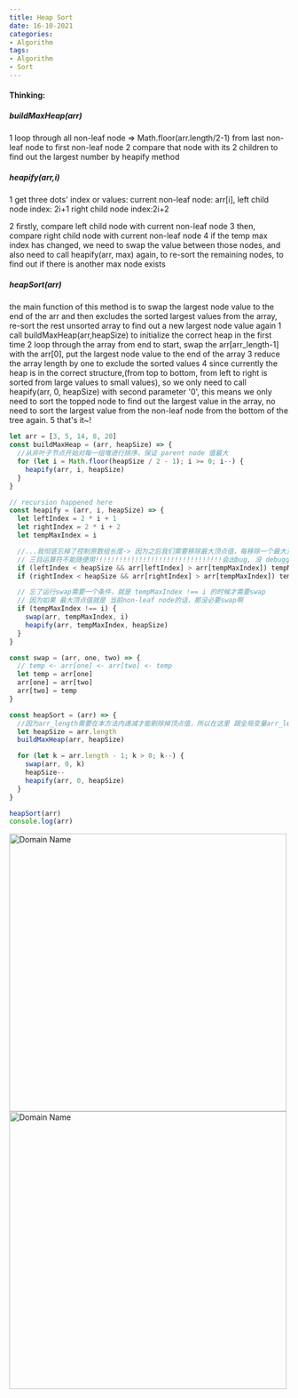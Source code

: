 ```yaml
---
title: Heap Sort
date: 16-10-2021
categories:
- Algorithm
tags:
- Algorithm
- Sort
---
```


#### Thinking:

##### buildMaxHeap(arr)
1 loop through all non-leaf node => Math.floor(arr.length/2-1) from last non-leaf node to first non-leaf node
2 compare that node with its 2 children to find out the largest number by heapify method

##### heapify(arr,i)
1 get three dots' index or values:
current non-leaf node: arr[i],
left child node index: 2i+1
right child node index:2i+2

2 firstly, compare left child node with current non-leaf node
3 then, compare right child node with current non-leaf node
4 if the temp max index has changed, we need to swap the value between those nodes, and also need to call heapify(arr, max) again, to re-sort the remaining nodes, to find out if there is another max node exists

##### heapSort(arr)
the main function of this method is to swap the largest node value to the end of the arr and then excludes the sorted largest values from the array, re-sort the rest unsorted array to find out a new largest node value again
1 call buildMaxHeap(arr,heapSize) to initialize the correct heap in the first time
2 loop through the array from end to start, swap the arr[arr_length-1] with the arr[0], put the largest node value to the end of the array
3 reduce the array length by one to exclude the sorted values
4 since currently the heap is in the correct structure,(from top to bottom, from left to right is sorted from large values to small values), so we only need to call heapify(arr, 0, heapSize) with second parameter '0', this means we only need to sort the topped node to find out the largest value in the array, no need to sort the largest value from the non-leaf node from the bottom of the tree again.
5 that's it~!

```javascript
let arr = [3, 5, 14, 8, 20]
const buildMaxHeap = (arr, heapSize) => {
  //从非叶子节点开始对每一组堆进行排序，保证 parent node 值最大
  for (let i = Math.floor(heapSize / 2 - 1); i >= 0; i--) {
    heapify(arr, i, heapSize)
  }
}

// recursion happened here
const heapify = (arr, i, heapSize) => {
  let leftIndex = 2 * i + 1
  let rightIndex = 2 * i + 2
  let tempMaxIndex = i

  //...我彻底忘掉了控制原数组长度-> 因为之后我们需要移除最大顶点值，每移除一个最大顶点值就需要数组减去一个元素长度
  // 三目运算符不能随便用!!!!!!!!!!!!!!!!!!!!!!!!!!!!!!!!会出bug, 没 debugger 过，不打算细究，就是测试出来不能随便用三目运算符
  if (leftIndex < heapSize && arr[leftIndex] > arr[tempMaxIndex]) tempMaxIndex = leftIndex
  if (rightIndex < heapSize && arr[rightIndex] > arr[tempMaxIndex]) tempMaxIndex = rightIndex

  // 忘了运行swap需要一个条件，就是 tempMaxIndex !== i 的时候才需要swap
  // 因为如果 最大顶点值就是 当前non-leaf node的话，那没必要swap啊
  if (tempMaxIndex !== i) {
    swap(arr, tempMaxIndex, i)
    heapify(arr, tempMaxIndex, heapSize)
  }
}

const swap = (arr, one, two) => {
  // temp <- arr[one] <- arr[two] <- temp
  let temp = arr[one]
  arr[one] = arr[two]
  arr[two] = temp
}

const heapSort = (arr) => {
  //因为arr_length需要在本方法内递减才能剔除掉顶点值，所以在这里 跟全局变量arr_length关联上
  let heapSize = arr.length
  buildMaxHeap(arr, heapSize)

  for (let k = arr.length - 1; k > 0; k--) {
    swap(arr, 0, k)
    heapSize--
    heapify(arr, 0, heapSize)
  }
}

heapSort(arr)
console.log(arr)

```

<img src="../../../../../assets/images/heapSort.jpg" width="500" alt="Domain Name">
<img src="../../../../../assets/images/heapSor2.jpg" width="500" alt="Domain Name">

 